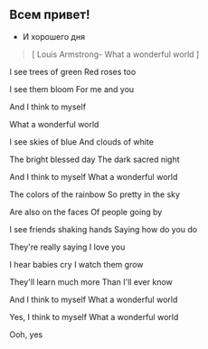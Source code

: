 ## Всем привет!
* И хорошего дня

> [ Louis Armstrong- What a wonderful world ]
> 
I see trees of green
Red roses too

I see them bloom 
For me and you

And I think to myself 

What a wonderful world

I see skies of blue 
And clouds of white

The bright blessed day
The dark sacred night

And I think to myself 
What a wonderful world

The colors of the rainbow 
So pretty in the sky

Are also on the faces 
Of people going by

I see friends shaking hands
Saying how do you do

They're really saying
I love you

I hear babies cry
I watch them grow

They'll learn much more 
Than I'll ever know

And I think to myself 
What a wonderful world

Yes, I think to myself 
What a wonderful world

Ooh, yes